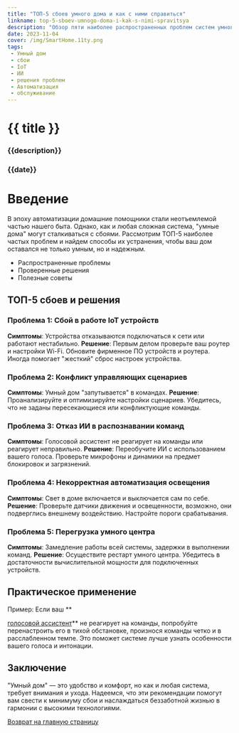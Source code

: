 ```yaml
---
title: "ТОП-5 сбоев умного дома и как с ними справиться"
linkname: top-5-sboev-umnogo-doma-i-kak-s-nimi-spravitsya
description: "Обзор пяти наиболее распространенных проблем систем умного дома и эффективные способы их решения."
date: 2023-11-04
cover: /img/SmartHome.11ty.png
tags:
 - Умный дом
 - сбои
 - IoT
 - ИИ
 - решения проблем
 - Автоматизация
 - обслуживание
---
```


# {{ title }}
### {{description}}
### {{date}}

# Введение
В эпоху автоматизации домашние помощники стали неотъемлемой частью нашего быта. Однако, как и любая сложная система, "умные дома" могут сталкиваться с сбоями. Рассмотрим ТОП-5 наиболее частых проблем и найдем способы их устранения, чтобы ваш дом оставался не только умным, но и надежным.

* Распространенные проблемы
* Проверенные решения
* Полезные советы

## ТОП-5 сбоев и решения

### Проблема 1: Сбой в работе IoT устройств
**Симптомы**: Устройства отказываются подключаться к сети или работают нестабильно.
**Решение**: Первым делом проверьте ваш роутер и настройки Wi-Fi. Обновите фирменное ПО устройств и роутера. Иногда помогает "жесткий" сброс настроек устройства.

### Проблема 2: Конфликт управляющих сценариев
**Симптомы**: Умный дом "запутывается" в командах.
**Решение**: Проанализируйте и оптимизируйте настройки сценариев. Убедитесь, что не заданы пересекающиеся или конфликтующие команды.

### Проблема 3: Отказ ИИ в распознавании команд
**Симптомы**: Голосовой ассистент не реагирует на команды или реагирует неправильно.
**Решение**: Переобучите ИИ с использованием вашего голоса. Проверьте микрофоны и динамики на предмет блокировок и загрязнений.

### Проблема 4: Некорректная автоматизация освещения
**Симптомы**: Свет в доме включается и выключается сам по себе.
**Решение**: Проверьте датчики движения и освещенности, возможно, они подверглись внешнему воздействию. Настройте пороги срабатывания.

### Проблема 5: Перегрузка умного центра
**Симптомы**: Замедление работы всей системы, задержки в выполнении команд.
**Решение**: Осуществите рестарт умного центра. Убедитесь в достаточности вычислительной мощности для подключенных устройств.

## Практическое применение

Пример: Если ваш **

[голосовой ассистент](/)** не реагирует на команды, попробуйте перенастроить его в тихой обстановке, произнося команды четко и в расслабленном темпе. Это поможет системе лучше узнать особенности вашего голоса и интонации.

## Заключение
"Умный дом" — это удобство и комфорт, но как и любая система, требует внимания и ухода. Надеемся, что эти рекомендации помогут вам свести к минимуму сбои и наслаждаться беззаботной жизнью в гармонии с высокими технологиями.


[Возврат на главную страницу](/)
